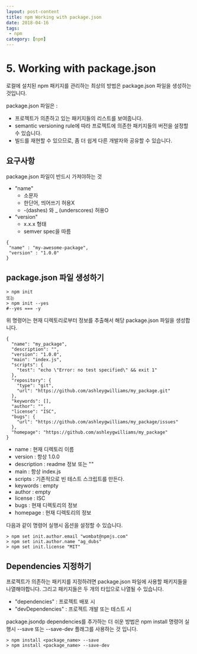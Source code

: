 ```yaml
---
layout: post-content
title: npm Working with package.json
date: 2018-04-16
tags:
 - npm
category: [npm]
---
```

# 5. Working with package.json

로컬에 설치된 npm 패키지를 관리하는 최상의 방법은 package.json 파일을 생성하는 것입니다.

package.json 파일은 :
 * 프로젝트가 의존하고 있는 패키지들의 리스트를 보여줍니다.
 * semantic versioning rule에 따라 프로젝트에 의존한 패키지들의 버전을 설정할 수 있습니다.
 * 빌드를 재현할 수 있으므로, 좀 더 쉽게 다른 개발자와 공유할 수 있습니다.

## 요구사항

package.json 파일이 반드시 가져야하는 것
 * "name"
   - 소문자
   - 한단어, 띄어쓰기 허용X
   - -(dashes) 와 _ (underscores) 허용O
 * "version"
   - x.x.x 형태
   - semver spec을 따름
 
 ```
 {
  "name" : "my-awesome-package",
  "version" : "1.0.0"
}
 ```

## package.json 파일 생성하기

```
> npm init
또는
> npm init --yes 
#--yes === -y
```
위 명령어는 현재 디렉토리로부터 정보를 추출해서 해당 package.json 파일을 생성합니다.

```
{
  "name": "my_package",
  "description": "",
  "version": "1.0.0",
  "main": "index.js",
  "scripts": {
    "test": "echo \"Error: no test specified\" && exit 1"
  },
  "repository": {
    "type": "git",
    "url": "https://github.com/ashleygwilliams/my_package.git"
  },
  "keywords": [],
  "author": "",
  "license": "ISC",
  "bugs": {
    "url": "https://github.com/ashleygwilliams/my_package/issues"
  },
  "homepage": "https://github.com/ashleygwilliams/my_package"
}
```
 * name : 현재 디렉토리 이름
 * version : 항상 1.0.0
 * description : readme 정보 또는 ""
 * main : 항상 index.js
 * scripts : 기존적으로 빈 테스트 스크립트를 만든다.
 * keywords : empty
 * author : empty
 * license : ISC
 * bugs : 현재 디렉토리의 정보
 * homepage : 현재 디렉토리의 정보

 다음과 같이 명령어 실행시 옵션을 설정할 수 있습니다.
 ```
 > npm set init.author.email "wombat@npmjs.com"
 > npm set init.author.name "ag_dubs" 
 > npm set init.license "MIT" 
 ```

## Dependencies 지정하기

 프로젝트가 의존하는 패키지를 지정하려면 package.json 파일에 사용할 패키지들을 나열해야합니다. 그리고 패키지들은 두 개의 타입으로 나열될 수 있습니다.
 * "dependencies" : 프로젝트 배포 시
 * "devDependencies" : 프로젝트 개발 또는 테스트 시

 package.jsondp dependencies를 추가하는 더 쉬운 방법은 npm install 명령어 실행시 --save 또는 --save-dev 플래그를 사용하는 것 입니다.
 ```
> npm install <package_name> --save
> npm install <package_name> --save-dev
 ```